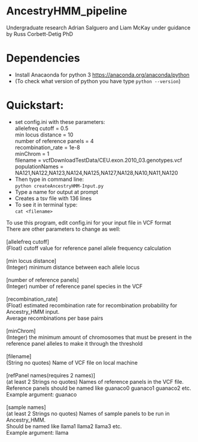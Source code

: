 # AncestryHMM_pipeline
Undergraduate research Adrian Salguero and Liam McKay under guidance by Russ Corbett-Detig PhD<br>

# Dependencies
- Install Anacaonda for python 3 https://anaconda.org/anaconda/python
- (To check what version of python you have type `python --version`)

# Quickstart:
- set config.ini with these parameters:<br>
allelefreq cutoff = 0.5<br>
min locus distance = 10<br>
number of reference panels = 4<br>
recombination_rate = 1e-8<br>
minChrom = 1<br>
filename = vcfDownloadTestData/CEU.exon.2010_03.genotypes.vcf<br>
populationNames = NA121,NA122,NA123,NA124,NA125,NA127,NA128,NA10,NA11,NA120<br>
- Then type in command line: <br>
`python createAncestryHMM-Input.py`<br>
- Type a name for output at prompt
- Creates a tsv file with 136 lines 
- To see it in terminal type:<br>
`cat <filename>`<br>

To use this program, edit config.ini for your input file in VCF format<br>
There are other parameters to change as well:<br>
<br>[allelefreq cutoff]<br> (Float) cutoff value for reference panel allele frequency calculation<br>
<br>[min locus distance]<br> (Integer) minimum distance between each allele locus<br> 
<br>[number of reference panels]<br> (Integer) number of reference panel species in the VCF<br> 
<br>[recombination_rate]<br> (Float) estimated recombination rate for recombination probability for Ancestry_HMM input.<br> Average recombinations per base pairs<br> 
<br>[minChrom]<br> (Integer) the minimum amount of chromosomes that must be present in the reference panel alleles to make it through the threshold<br> 
<br>[filename]<br> (String no quotes) Name of VCF file on local machine<br> 
<br>[refPanel names(requires 2 names)]<br> (at least 2 Strings no quotes) Names of reference panels in the VCF file.<br> Reference panels should be named like guanaco0 guanaco1 guanaco2 etc.<br> Example argument: guanaco<br> 
<br>[sample names]<br> (at least 2 Strings no quotes) Names of sample panels to be run in Ancestry_HMM. <br> Should be named like llama1 llama2 llama3 etc.<br> Example argument: llama<br>
